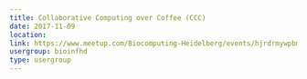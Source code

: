 ```yaml
---
title: Collaborative Computing over Coffee (CCC)
date: 2017-11-09
location: 
link: https://www.meetup.com/Biocomputing-Heidelberg/events/hjrdrmywpbmb/
usergroup: bioinfhd
type: usergroup
---
```

